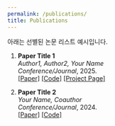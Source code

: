```yaml
---
permalink: /publications/
title: Publications
---
```


아래는 선별된 논문 리스트 예시입니다.

1. **Paper Title 1**  
   *Author1, Author2, Your Name*  
   *Conference/Journal*, 2025.  
   [[Paper]](#) [[Code]](#) [[Project Page]](#)

2. **Paper Title 2**  
   *Your Name, Coauthor*  
   *Conference/Journal*, 2024.  
   [[Paper]](#) [[Code]](#)

